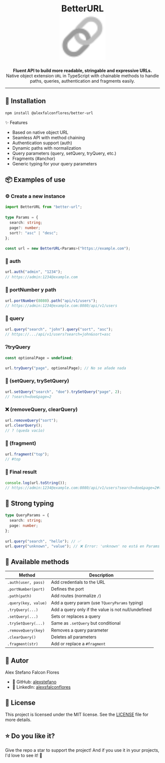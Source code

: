<h1 align="center">
  BetterURL
  <br />
  <img src="https://github.com/alexfalconflores/better-url/blob/87e177f3c85b79299b7a6b8bbe3f0a7f342e77e8/logo.svg" alt="BetterURL logo" width="150"/>
</h1>

<p align="center">
  <strong>Fluent API to build more readable, stringable and expressive URLs.</strong><br />
  Native object extension <code>URL</code> in TypeScript with chainable methods to handle paths, queries, authentication and fragments easily.
</p>

---

## 🚀 Installation

```bash
npm install @alexfalconflores/better-url
```

✨ Features

- Based on native object URL
- Seamless API with method chaining
- Authentication support (auth)
- Dynamic paths with normalization
- Query parameters (query, setQuery, tryQuery, etc.)
- Fragments (#anchor)
- Generic typing for your query parameters

## 📦 Examples of use

### ⚙️ Create a new instance

```ts
import BetterURL from "better-url";

type Params = {
  search: string;
  page?: number;
  sort?: "asc" | "desc";
};

const url = new BetterURL<Params>("https://example.com");
```

### 🔐 auth

```ts
url.auth("admin", "1234");
// https://admin:1234@example.com
```

### 🔧 portNumber y path

```ts
url.portNumber(8080).path("api/v1/users");
// https://admin:1234@example.com:8080/api/v1/users
```

### 🧭 query

```ts
url.query("search", "john").query("sort", "asc");
// https://.../api/v1/users?search=john&sort=asc
```

### ❔tryQuery

```ts
const optionalPage = undefined;

url.tryQuery("page", optionalPage); // No se añade nada
```

### 🔁 (setQuery, trySetQuery)

```ts
url.setQuery("search", "doe").trySetQuery("page", 2);
// ?search=doe&page=2
```

### ❌ (removeQuery, clearQuery)

```ts
url.removeQuery("sort");
url.clearQuery();
// ? (queda vacío)
```

### 🧩 (fragment)

```ts
url.fragment("top");
// #top
```

### 🧪 Final result

```ts
console.log(url.toString());
// https://admin:1234@example.com:8080/api/v1/users?search=doe&page=2#top
```

## 🧠 Strong typing

```ts
type QueryParams = {
  search: string;
  page: number;
};

url.query("search", "hello"); // ✅
url.query("unknown", "value"); // ❌ Error: 'unknown' no está en Params
```

## 🧰 Available methods

| Method               | Description                                         |
| -------------------- | --------------------------------------------------- |
| `.auth(user, pass)`  | Add credentials to the URL                          |
| `.portNumber(port)`  | Defines the port                                    |
| `.path(path)`        | Add routes (normalize `/`)                          |
| `.query(key, value)` | Add a query param (use `TQueryParams` typing)       |
| `.tryQuery(...)`     | Add a query only if the value is not null/undefined |
| `.setQuery(...)`     | Sets or replaces a query                            |
| `.trySetQuery(...)`  | Same as `.setQuery` but conditional                 |
| `.removeQuery(key)`  | Removes a query parameter                           |
| `.clearQuery() `     | Deletes all parameters                              |
| `.fragment(str)`     | Add or replace a `#fragment`                        |

## 👤 Autor

Alex Stefano Falcon Flores

- 🐙 GitHub: [alexstefano](https://github.com/alexfalconflores)
- 💼 LinkedIn: [alexsfalconflores](https://www.linkedin.com/in/alexfalconflores/)

## 📄 License

This project is licensed under the MIT license. See the [LICENSE](./LICENSE) file for more details.

## ⭐ Do you like it?

Give the repo a star to support the project!
And if you use it in your projects, I'd love to see it! 🎉
